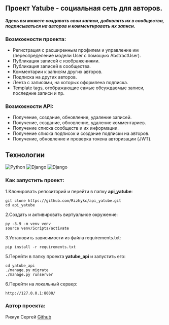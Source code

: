 ## Проект Yatube - социальная сеть для авторов.

***Здесь вы можете создавать свои записи, добавлять их в сообщества, подписываться на авторов и комментировать их записи.***

### Возможности проекта:
- Регистрация с расширенным профилем и управление им (переопределение модели User с помощью AbstractUser).
- Публикация записей с изображениями.
- Публикация записей в сообщества.
- Комментарии к записям других авторов.
- Подписка на других авторов.
- Лента с записями, на которых оформлена подписка.
- Template tags, отображающие самые обсуждаемые записи, последние записи и пр.

### Возможности API:
- Получение, создание, обновление, удаление записей.
- Получение, создание, обновление, удаление комментариев.
- Получение списка сообществ и их информации.
- Получение списка подписок и создание подписки на авторов.
- Получение, обновление и проверка токена авторизации (JWT).

## Технологии
![Python](https://img.shields.io/badge/Python-3.9.13-%23254F72?style=flat-square&logo=python&logoColor=yellow&labelColor=254f72)
![Django](https://img.shields.io/badge/Django-3.2-0C4B33?style=flat-square&logo=django&logoColor=white&labelColor=0C4B33)
![Django](https://img.shields.io/badge/Django%20REST-3.12.4-802D2D?style=flat-square&logo=django&logoColor=white&labelColor=802D2D)

### Как запустить проект:

1.Клонировать репозиторий и перейти в папку **api_yatube**:
```
git clone https://github.com/Rizhykc/api_yatube.git
cd api_yatube
```

2.Cоздать и активировать виртуальное окружение:
```
py -3.9 -m venv venv
source venv/Scripts/activate
```
3.Установить зависимости из файла requirements.txt:
```
pip install -r requirements.txt
```
5.Перейти в папку проекта **yatube_api** и запустить его:
```
cd yatube_api
./manage.py migrate
./manage.py runserver
```
6.Перейти на локальный сервер:
```
http://127.0.0.1:8000/
```

### Автор проекта:
Рижук Сергей [Github](https://github.com/Rizhykc)